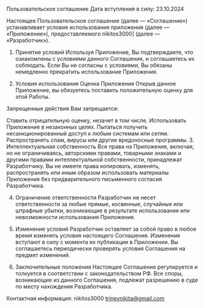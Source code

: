 Пользовательское соглашение
Дата вступления в силу: 23.10.2024

Настоящее Пользовательское соглашение (далее — «Соглашение») устанавливает условия использования приложения (далее — «Приложение»), предоставляемого nikitos3000] (далее — «Разработчик»).

1. Принятие условий
Используя Приложение, Вы подтверждаете, что ознакомлены с условиями данного Соглашения, и соглашаетесь их соблюдать. Если Вы не согласны с условиями, Вы обязаны немедленно прекратить использование Приложения.

2. Условия использования
Оценка Приложения
Открыв данное Приложение, вы обязуетесь поставить положительную оценку для этой Работы.

Запрещенные действия
Вам запрещается:

Ставить отрицательную оценку, незачет в том числе.
Использовать Приложение в незаконных целях.
Пытаться получить несанкционированный доступ к любым системам или сетям.
Распространять спам, вирусы или другие вредоносные программы.
3. Интеллектуальная собственность
Все права на Приложение, включая, но не ограничиваясь, авторскими правами, товарными знаками и другими правами интеллектуальной собственности, принадлежат Разработчику. Вы не имеете права копировать, изменять, распространять или иным образом использовать материалы Приложения без предварительного письменного согласия Разработчика.

4. Ограничение ответственности
Разработчик не несет ответственности за любые прямые, косвенные, случайные или штрафные убытки, возникающие в результате использования или невозможности использования Приложения.

5. Изменение условий
Разработчик оставляет за собой право в любое время изменять условия настоящего Соглашения. Изменения вступают в силу с момента их публикации в Приложении. Вы соглашаетесь периодически проверять условия Соглашения на предмет изменений.

6. Заключительные положения
Настоящее Соглашение регулируется и толкуется в соответствии с законодательством РФ. Все споры, возникающие из данного Соглашения, подлежат разрешению в суде по месту нахождения Разработчика.

Контактная информация:
nikitos3000
trinevnikita@gmail.com

